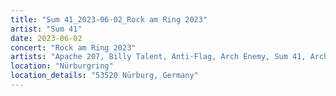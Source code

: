 ```yaml
---
title: "Sum 41_2023-06-02_Rock am Ring 2023"
artist: "Sum 41"
date: 2023-06-02
concert: "Rock am Ring 2023"
artists: "Apache 207, Billy Talent, Anti-Flag, Arch Enemy, Sum 41, Architects, Beauty School"
location: "Nürburgring"
location_details: "53520 Nürburg, Germany"
---
```

